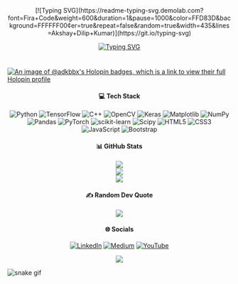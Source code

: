 
<div align="center">
[![Typing SVG](https://readme-typing-svg.demolab.com?font=Fira+Code&weight=600&duration=1&pause=1000&color=FFD83D&background=FFFFFF00&center=true&repeat=false&random=true&width=435&lines=Akshay+Dilip+Kumar)](https://git.io/typing-svg)

[![Typing SVG](https://readme-typing-svg.demolab.com?font=Fira+Code&duration=4999&pause=1000&color=FFD83D&background=FFFFFF00&center=true&vCenter=true&random=false&width=435&lines=----+Machine-Learning-Engineer+----;Nice+to+meet+you!+%F0%9F%91%8B)](https://git.io/typing-svg)

</div>

#

[![An image of @adkbbx's Holopin badges, which is a link to view their full Holopin profile](https://holopin.me/adkbbx)](https://holopin.io/@adkbbx)

<div align="center">


#### 💻 Tech Stack
![Python](https://img.shields.io/badge/python-3670A0?style=for-the-badge&logo=python&logoColor=ffdd54) 
![TensorFlow](https://img.shields.io/badge/TensorFlow-%23FF6F00.svg?style=for-the-badge&logo=TensorFlow&logoColor=white)
![C++](https://img.shields.io/badge/c++-%2300599C.svg?style=for-the-badge&logo=c%2B%2B&logoColor=white) 
![OpenCV](https://img.shields.io/badge/opencv-%23white.svg?style=for-the-badge&logo=opencv&logoColor=white) 
![Keras](https://img.shields.io/badge/Keras-%23D00000.svg?style=for-the-badge&logo=Keras&logoColor=white) 
![Matplotlib](https://img.shields.io/badge/Matplotlib-%23ffffff.svg?style=for-the-badge&logo=Matplotlib&logoColor=black) 
![NumPy](https://img.shields.io/badge/numpy-%23013243.svg?style=for-the-badge&logo=numpy&logoColor=white) 
![Pandas](https://img.shields.io/badge/pandas-%23150458.svg?style=for-the-badge&logo=pandas&logoColor=white) 
![PyTorch](https://img.shields.io/badge/PyTorch-%23EE4C2C.svg?style=for-the-badge&logo=PyTorch&logoColor=white) 
![scikit-learn](https://img.shields.io/badge/scikit--learn-%23F7931E.svg?style=for-the-badge&logo=scikit-learn&logoColor=white) 
![Scipy](https://img.shields.io/badge/SciPy-%230C55A5.svg?style=for-the-badge&logo=scipy&logoColor=%white) 
![HTML5](https://img.shields.io/badge/html5-%23E34F26.svg?style=for-the-badge&logo=html5&logoColor=white) 
![CSS3](https://img.shields.io/badge/css3-%231572B6.svg?style=for-the-badge&logo=css3&logoColor=white) 
![JavaScript](https://img.shields.io/badge/javascript-%23323330.svg?style=for-the-badge&logo=javascript&logoColor=%23F7DF1E) 
![Bootstrap](https://img.shields.io/badge/bootstrap-%238511FA.svg?style=for-the-badge&logo=bootstrap&logoColor=white) 
</div>

<div align="center">
  
#### 📊 GitHub Stats
![](https://github-readme-stats.vercel.app/api?username=adkbbx&theme=dark&hide_border=false&include_all_commits=true&count_private=true)<br/>
![](https://github-readme-streak-stats.herokuapp.com/?user=adkbbx&theme=dark&hide_border=false)<br/>
![](https://github-readme-stats.vercel.app/api/top-langs/?username=adkbbx&theme=dark&hide_border=false&include_all_commits=true&count_private=true&layout=compact)
</div>

<div align="center">
  
#### ✍️ Random Dev Quote
![](https://quotes-github-readme.vercel.app/api?type=horizontal&theme=dark)
</div>


<div align="center">
  
#### 🌐 Socials
[![LinkedIn](https://img.shields.io/badge/LinkedIn-%230077B5.svg?logo=linkedin&logoColor=white)](https://linkedin.com/in/akshaydilipkumar) [![Medium](https://img.shields.io/badge/Medium-12100E?logo=medium&logoColor=white)](https://medium.com/@@akshaydilipkumar) [![YouTube](https://img.shields.io/badge/YouTube-%23FF0000.svg?logo=YouTube&logoColor=white)](https://youtube.com/@AkshayDilipKumar) 
</div>

<div align="center">
  
[![](https://visitcount.itsvg.in/api?id=adkbbx&icon=0&color=0)](https://visitcount.itsvg.in)
</div>


![snake gif](https://github.com/adkbbx/adkbbx/blob/output/github-contribution-grid-snake.gif)
